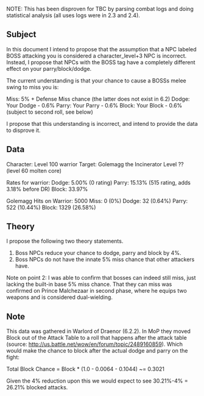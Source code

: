 NOTE: This has been disproven for TBC by parsing combat logs and doing
statistical analysis (all uses logs were in 2.3 and 2.4).

## Subject
In this document I intend to propose that the assumption that a NPC labeled BOSS
attacking you is considered a character_level+3 NPC is incorrect. Instead, I
propose that NPCs with the BOSS tag have a completely different effect on your
parry/block/dodge.

The current understanding is that your chance to cause a BOSSs melee swing to
miss you is:

Miss:  5% + Defense Miss chance (the latter does not exist in 6.2)
Dodge: Your Dodge - 0.6%
Parry: Your Parry - 0.6%
Block: Your Block - 0.6% (subject to second roll, see below)

I propose that this understanding is incorrect, and intend to provide the data
to disprove it.

## Data
Character: Level 100 warrior
Target: Golemagg the Incinerator Level ?? (level 60 molten core)

Rates for warrior:
Dodge: 5.00%  (0 rating)
Parry: 15.13% (515 rating, adds 3.18% before DR)
Block: 33.97%

Golemagg Hits on Warrior: 5000
Miss: 0 (0%)
Dodge: 32 (0.64%)
Parry: 522 (10.44%)
Block: 1329 (26.58%)

## Theory
I propose the following two theory statements.
1. Boss NPCs reduce your chance to dodge, parry and block by 4%.
2. Boss NPCs do not have the innate 5% miss chance that other attackers have.

Note on point 2: 
I was able to confirm that bosses can indeed still miss, just lacking the
built-in base 5% miss chance. That they can miss was confirmed on Prince
Malchezaar in second phase, where he equips two weapons and is considered
dual-wielding.

## Note
This data was gathered in Warlord of Draenor (6.2.2). In MoP they moved Block
out of the Attack Table to a roll that happens after the attack table (source:
http://us.battle.net/wow/en/forum/topic/2489160859). Which would make the
chance to block after the actual dodge and parry on the fight:

Total Block Chance = Block * (1.0 - 0.0064 - 0.1044) ~= 0.3021

Given the 4% reduction upon this we would expect to see 30.21%-4% = 26.21%
blocked attacks.

